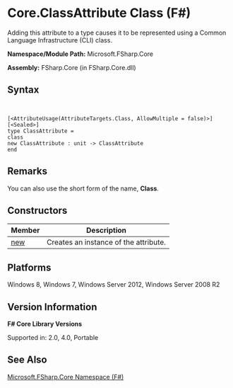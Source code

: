 # Core.ClassAttribute Class (F#)

Adding this attribute to a type causes it to be represented using a Common Language Infrastructure (CLI) class.

**Namespace/Module Path:** Microsoft.FSharp.Core

**Assembly:** FSharp.Core (in FSharp.Core.dll)


## Syntax


```


[<AttributeUsage(AttributeTargets.Class, AllowMultiple = false)>]
[<Sealed>]
type ClassAttribute =
class
new ClassAttribute : unit -> ClassAttribute
end

```



## Remarks
You can also use the short form of the name, **Class**.


## Constructors


|Member|Description|
|------|-----------|
|[new](http://msdn.microsoft.com/en-us/library/326d2514-999e-4fe1-b03b-c7b62f8299a9)|Creates an instance of the attribute.|

## Platforms
Windows 8, Windows 7, Windows Server 2012, Windows Server 2008 R2


## Version Information
**F# Core Library Versions**

Supported in: 2.0, 4.0, Portable




## See Also
[Microsoft.FSharp.Core Namespace &#40;F&#35;&#41;](Microsoft.FSharp.Core-Namespace-%28FSharp%29.md)

